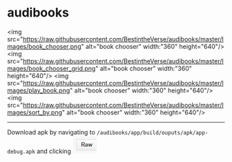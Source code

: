 # audibooks

<img src="https://raw.githubusercontent.com/BestintheVerse/audibooks/master/Images/book_chooser.png" alt="book chooser" width:"360" height="640"/>
<img src="https://raw.githubusercontent.com/BestintheVerse/audibooks/master/Images/book_chooser_grid.png" alt="book chooser" width:"360" height="640"/>
<img src="https://raw.githubusercontent.com/BestintheVerse/audibooks/master/Images/play_book.png" alt="book chooser" width:"360" height="640"/>
<img src="https://raw.githubusercontent.com/BestintheVerse/audibooks/master/Images/sort_by.png" alt="book chooser" width:"360" height="640"/>

------------
Download apk by navigating to `/audibooks/app/build/ouputs/apk/app-debug.apk` and clicking ![](https://raw.githubusercontent.com/BestintheVerse/audibooks/master/Images/raw.png)
